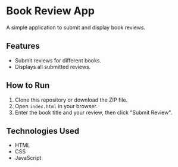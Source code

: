 # Book Review App

A simple application to submit and display book reviews.

## Features

- Submit reviews for different books.
- Displays all submitted reviews.

## How to Run

1. Clone this repository or download the ZIP file.
2. Open `index.html` in your browser.
3. Enter the book title and your review, then click "Submit Review".

## Technologies Used

- HTML
- CSS
- JavaScript
